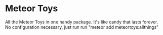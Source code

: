 Meteor Toys
===========

All the Meteor Toys in one handy package. It's like candy that lasts forever. No configuration necessary, just run run "meteor add meteortoys:allthings"